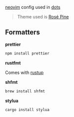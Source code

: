 [neovim](https://github.com/neovim/neovim) config used in [dots](https://github.com/mvllow/dots)

> Theme used is [Rosé Pine](https://github.com/rose-pine/neovim)

## Formatters

**prettier**

```sh
npm install prettier
```

**rustfmt**

Comes with [rustup](https://rustup.rs)

**shfmt**

```sh
brew install shfmt
```

**stylua**

```sh
cargo install stylua
```
